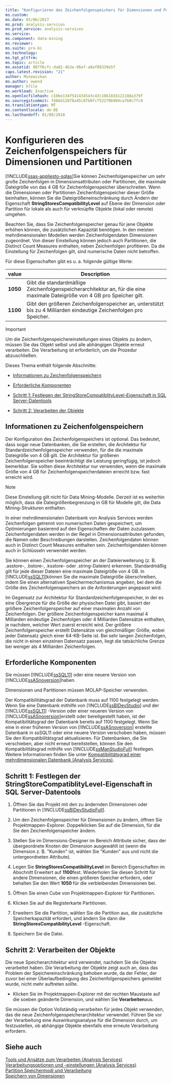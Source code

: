 ```yaml
---
title: "Konfigurieren des Zeichenfolgenspeichers für Dimensionen und Partitionen | Microsoft Docs"
ms.custom: 
ms.date: 03/06/2017
ms.prod: analysis-services
ms.prod_service: analysis-services
ms.service: 
ms.component: data-mining
ms.reviewer: 
ms.suite: pro-bi
ms.technology: 
ms.tgt_pltfrm: 
ms.topic: article
ms.assetid: 987f6cfc-da82-4b2e-96ef-a8af88339e5f
caps.latest.revision: "21"
author: Minewiskan
ms.author: owend
manager: kfile
ms.workload: Inactive
ms.openlocfilehash: c10be134f541434543c43c186181b122188a379f
ms.sourcegitcommit: f486d12078a45c87b0fcf52270b904ca7b0c7fc8
ms.translationtype: MT
ms.contentlocale: de-DE
ms.lasthandoff: 01/08/2018
---
```

# <a name="configure-string-storage-for-dimensions-and-partitions"></a>Konfigurieren des Zeichenfolgenspeichers für Dimensionen und Partitionen
[!INCLUDE[ssas-appliesto-sqlas](../../includes/ssas-appliesto-sqlas.md)]Sie können Zeichenfolgenspeicher um sehr große Zeichenfolgen in Dimensionsattributen oder Partitionen, die maximale Dateigröße von das 4 GB für Zeichenfolgenspeicher überschreiten. Wenn die Dimensionen oder Partitionen Zeichenfolgenspeicher dieser Größe beinhalten, können Sie die Dateigrößeneinschränkung durch Ändern der Eigenschaft **StringStoresCompatibilityLevel** auf Ebene der Dimension oder Partition für lokale als auch für verknüpfte Objekte (lokal oder remote) umgehen.  
  
 Beachten Sie, dass Sie Zeichenfolgenspeicher genau für jene Objekte erhöhen können, die zusätzlichen Kapazität benötigen. In den meisten mehrdimensionalen Modellen werden Zeichenfolgendaten Dimensionen zugeordnet. Von dieser Einstellung können jedoch auch Partitionen, die Distinct Count Measures enthalten, neben Zeichenfolgen profitieren. Da die Einstellung für Zeichenfolgen gilt, sind numerische Daten nicht betroffen.  
  
 Für diese Eigenschaften gibt es u. a. folgende gültige Werte:  
  
|value|Description|  
|-----------|-----------------|  
|**1050**|Gibt die standardmäßige Zeichenfolgenspeicherarchitektur an, für die eine maximale Dateigröße von 4 GB pro Speicher gilt.|  
|**1100**|Gibt den größeren Zeichenfolgenspeicher an, unterstützt bis zu 4 Milliarden eindeutige Zeichenfolgen pro Speicher.|  
  
> [!IMPORTANT]  
>  Um die Zeichenfolgenspeichereinstellungen eines Objekts zu ändern, müssen Sie das Objekt selbst und alle abhängigen Objekte erneut verarbeiten. Die Verarbeitung ist erforderlich, um die Prozedur abzuschließen.  
  
 Dieses Thema enthält folgende Abschnitte:  
  
-   [Informationen zu Zeichenfolgenspeichern](#bkmk_background)  
  
-   [Erforderliche Komponenten](#bkmk_prereq)  
  
-   [Schritt 1: Festlegen der StringStoreCompatiblityLevel-Eigenschaft in SQL Server-Datentools](#bkmk_step1)  
  
-   [Schritt 2: Verarbeiten der Objekte](#bkmk_step2)  
  
##  <a name="bkmk_background"></a> Informationen zu Zeichenfolgenspeichern  
 Der Konfiguration des Zeichenfolgenspeichers ist optional. Das bedeutet, dass sogar neue Datenbanken, die Sie erstellen, die Architektur für Standardzeichenfolgenspeicher verwenden, für die die maximale Dateigröße von 4 GB gilt. Die Architektur für größeren Zeichenfolgenspeicher beeinträchtigt die Leistung geringfügig, ist jedoch bemerkbar. Sie sollten diese Architektur nur verwenden, wenn die maximale Größe von 4 GB für Zeichenfolgenspeicherdateien erreicht bzw. fast erreicht wird.  
  
> [!NOTE]  
>  Diese Einstellung gilt nicht für Data Mining-Modelle. Derzeit ist es weiterhin möglich, dass die Dateigrößenbegrenzung in GB für Modelle gilt, die Data Mining-Strukturen enthalten.  
  
 In einer mehrdimensionalen Datenbank von Analysis Services werden Zeichenfolgen getrennt von numerischen Daten gespeichert, um Optimierungen basierend auf den Eigenschaften der Daten zuzulassen. Zeichenfolgendaten werden in der Regel in Dimensionsattributen gefunden, die Namen oder Beschreibungen darstellen. Zeichenfolgendaten können auch in Distinct Count Measures enthalten sein. Zeichenfolgendaten können auch in Schlüsseln verwendet werden.  
  
 Sie können einen Zeichenfolgenspeicher an der Dateierweiterung (z. B. .asstore-, .bstore-, .ksstore- oder .string-Dateien) erkennen. Standardmäßig gilt für jede dieser Dateien eine maximale Dateigröße von 4 GB. In [!INCLUDE[ssSQL11](../../includes/sssql11-md.md)]können Sie die maximale Dateigröße überschreiben, indem Sie einen alternativen Speichermechanismus angeben, bei dem die Größe des Zeichenfolgenspeichers an die Anforderungen angepasst wird.  
  
 Im Gegensatz zur Architektur für Standardzeichenfolgenspeicher, in der es eine Obergrenze für die Größe der physischen Datei gibt, basiert der größere Zeichenfolgenspeicher auf einer maximalen Anzahl von Zeichenfolgen. Der größere Zeichenfolgenspeicher kann maximal 4 Milliarden eindeutige Zeichenfolgen oder 4 Milliarden Datensätze enthalten, je nachdem, welcher Wert zuerst erreicht wird. Der größere Zeichenfolgenspeicher erstellt Datensätze von gleichmäßiger Größe, wobei jeder Datensatz gleich einer 64-KB-Seite ist. Bei sehr langen Zeichenfolgen, die nicht in einen einzelnen Datensatz passen, liegt die tatsächliche Grenze bei weniger als 4 Milliarden Zeichenfolgen.  
  
##  <a name="bkmk_prereq"></a> Erforderliche Komponenten  
 Sie müssen [!INCLUDE[ssSQL11](../../includes/sssql11-md.md)] oder eine neuere Version von [!INCLUDE[ssASnoversion](../../includes/ssasnoversion-md.md)]haben.  
  
 Dimensionen und Partitionen müssen MOLAP-Speicher verwenden.  
  
 Der Kompatibilitätsgrad der Datenbank muss auf 1100 festgelegt werden. Wenn Sie eine Datenbank mithilfe von [!INCLUDE[ssBIDevStudio](../../includes/ssbidevstudio-md.md)] und der [!INCLUDE[ssSQL11](../../includes/sssql11-md.md)] -Version oder einer neueren Version von [!INCLUDE[ssASnoversion](../../includes/ssasnoversion-md.md)]erstellt oder bereitgestellt haben, ist der Kompatibilitätsgrad der Datenbank bereits auf 1100 festgelegt. Wenn Sie eine in einer früheren Version von [!INCLUDE[ssASnoversion](../../includes/ssasnoversion-md.md)] erstellte Datenbank in ssSQL11 oder eine neuere Version verschoben haben, müssen Sie den Kompatibilitätsgrad aktualisieren. Für Datenbanken, die Sie verschieben, aber nicht erneut bereitstellen, können Sie den Kompatibilitätsgrad mithilfe von [!INCLUDE[ssManStudioFull](../../includes/ssmanstudiofull-md.md)] festlegen. Weitere Informationen finden Sie unter [Kompatibilitätsgrad einer mehrdimensionalen Datenbank &#40;Analysis Services&#41;](../../analysis-services/multidimensional-models/compatibility-level-of-a-multidimensional-database-analysis-services.md).  
  
##  <a name="bkmk_step1"></a> Schritt 1: Festlegen der StringStoreCompatiblityLevel-Eigenschaft in SQL Server-Datentools  
  
1.  Öffnen Sie das Projekt mit den zu ändernden Dimensionen oder Partitionen in [!INCLUDE[ssBIDevStudioFull](../../includes/ssbidevstudiofull-md.md)].  
  
2.  Um den Zeichenfolgenspeicher für Dimensionen zu ändern, öffnen Sie Projektmappen-Explorer. Doppelklicken Sie auf die Dimension, für die Sie den Zeichenfolgenspeicher ändern.  
  
3.  Stellen Sie im Dimensions-Designer im Bereich Attribute sicher, dass der übergeordnete Knoten der Dimension ausgewählt ist (wenn die Dimension z. B. "Kunden" ist, wählen Sie "Kunden" aus und nicht die untergeordneten Attribute).  
  
4.  Legen Sie **StringStoresCompatibilityLevel** im Bereich Eigenschaften im Abschnitt Erweitert auf **1100**fest. Wiederholen Sie diesen Schritt für andere Dimensionen, die einen größeren Speicher erfordern, oder behalten Sie den Wert **1050** für die verbleibenden Dimensionen bei.  
  
5.  Öffnen Sie einen Cube von Projektmappen-Explorer für Partitionen.  
  
6.  Klicken Sie auf die Registerkarte Partitionen.  
  
7.  Erweitern Sie die Partition, wählen Sie die Partition aus, die zusätzliche Speicherkapazität erfordert, und ändern Sie dann die **StringStoresCompatibilityLevel** -Eigenschaft.  
  
8.  Speichern Sie die Datei.  
  
##  <a name="bkmk_step2"></a> Schritt 2: Verarbeiten der Objekte  
 Die neue Speicherarchitektur wird verwendet, nachdem Sie die Objekte verarbeitet haben. Die Verarbeitung der Objekte zeigt auch an, dass das Problem der Speichereinschränkung behoben wurde, da der Fehler, der zuvor bei einer Überlaufbedingung des Zeichenfolgenspeichers gemeldet wurde, nicht mehr auftreten sollte.  
  
-   Klicken Sie im Projektmappen-Explorer mit der rechten Maustaste auf die soeben geänderte Dimension, und wählen Sie **Verarbeiten**aus.  
  
 Sie müssen die Option Vollständig verarbeiten für jedes Objekt verwenden, das die neue Zeichenfolgenspeicherarchitektur verwendet. Führen Sie vor der Verarbeitung eine Auswirkungsanalyse für die Dimension durch, um festzustellen, ob abhängige Objekte ebenfalls eine erneute Verarbeitung erfordern.  
  
## <a name="see-also"></a>Siehe auch  
 [Tools und Ansätze zum Verarbeiten &#40;Analysis Services&#41;](../../analysis-services/multidimensional-models/tools-and-approaches-for-processing-analysis-services.md)   
 [Verarbeitungsoptionen und -einstellungen &#40;Analysis Services&#41;](../../analysis-services/multidimensional-models/processing-options-and-settings-analysis-services.md)   
 [Partition Speichermodi und Verarbeitung](../../analysis-services/multidimensional-models-olap-logical-cube-objects/partitions-partition-storage-modes-and-processing.md)   
 [Speichern von Dimensionen](../../analysis-services/multidimensional-models-olap-logical-dimension-objects/dimensions-storage.md)  
  
  
